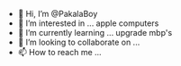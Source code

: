 - 👋 Hi, I’m @PakalaBoy
- 👀 I’m interested in ... apple computers
- 🌱 I’m currently learning ... upgrade mbp's
- 💞️ I’m looking to collaborate on ...
- 📫 How to reach me ...

<!---
PakalaBoy/PakalaBoy is a ✨ special ✨ repository because its `README.md` (this file) appears on your GitHub profile.
You can click the Preview link to take a look at your changes.
--->
